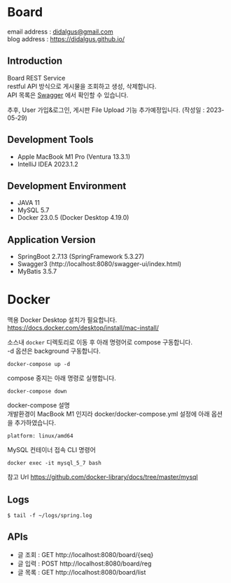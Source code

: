 # Board

email address : didalgus@gmail.com  
blog address : https://didalgus.github.io/

## Introduction
Board REST Service  
restful API 방식으로 게시물을 조회하고 생성, 삭제합니다.  
API 목록은 [Swagger](http://localhost:8080/swagger-ui/index.html) 에서 확인할 수 있습니다. 

추후, User 가입&로그인, 게시판 File Upload 기능 추가예정입니다. (작성일 : 2023-05-29)

## Development Tools
- Apple MacBook M1 Pro (Ventura 13.3.1)
- IntelliJ IDEA 2023.1.2  

## Development Environment
- JAVA 11
- MySQL 5.7 
- Docker 23.0.5 (Docker Desktop 4.19.0)

## Application Version
- SpringBoot 2.7.13 (SpringFramework 5.3.27)
- Swagger3 (http://localhost:8080/swagger-ui/index.html)
- MyBatis 3.5.7

# Docker 

맥용 Docker Desktop 설치가 필요합니다.  
https://docs.docker.com/desktop/install/mac-install/  

소스내 `docker` 디렉토리로 이동 후 아래 명령어로 compose 구동합니다.  
-d 옵션은 background 구동합니다. 

```
docker-compose up -d 
```

compose 중지는 아래 명령로 실행합니다.
```
docker-compose down
```

docker-compose 설명   
개발환경이 MacBook M1 인지라 docker/docker-compose.yml 설정에 아래 옵션을 추가하였습니다.  
```
platform: linux/amd64 
```

MySQL 컨테이너 접속 CLI 명령어  
```
docker exec -it mysql_5_7 bash
```
참고 Url https://github.com/docker-library/docs/tree/master/mysql


## Logs  
```
$ tail -f ~/logs/spring.log
```

## APIs 
- 글 조회 : GET http://localhost:8080/board/{seq}
- 글 입력 : POST http://localhost:8080/board/reg
- 글 목록 : GET http://localhost:8080/board/list 


